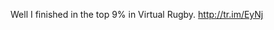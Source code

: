 <!--
id: 237498433
link: http://kevinisom.info/post/237498433/well-i-finished-in-the-top-9-in-virtual-rugby
slug: well-i-finished-in-the-top-9-in-virtual-rugby
date: Mon Nov 09 2009 13:34:04 GMT+1300 (NZDT)
raw: {"blog_name":"kevinisom","id":237498433,"post_url":"http://kevinisom.info/post/237498433/well-i-finished-in-the-top-9-in-virtual-rugby","slug":"well-i-finished-in-the-top-9-in-virtual-rugby","type":"text","date":"2009-11-09 00:34:04 GMT","timestamp":1257726844,"state":"published","format":"html","reblog_key":"meJV2VfD","tags":[],"short_url":"http://tmblr.co/Zw68YyE9-11","highlighted":[],"feed_item":"http://twitter.com/kev_nz/statuses/5543823282","from_feed_id":"650289","note_count":0,"title":null,"body":"<p>Well I finished in the top 9% in Virtual Rugby. <a href=\"http://tr.im/EyNj\" target=\"_blank\">http://tr.im/EyNj</a></p>"}
publish: 2009-11-09
tags: 
title: null
-->


Well I finished in the top 9% in Virtual Rugby. <http://tr.im/EyNj>


